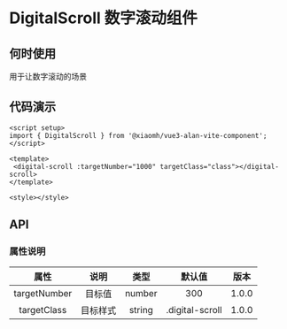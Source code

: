 # DigitalScroll 数字滚动组件

## 何时使用

用于让数字滚动的场景

## 代码演示

 <digital-scroll :targetNumber="1000" style="color:red" :targetClass="my" ></digital-scroll>

```tsx
<script setup>
import { DigitalScroll } from '@xiaomh/vue3-alan-vite-component';
</script>

<template>
 <digital-scroll :targetNumber="1000" targetClass="class"></digital-scroll>
</template>

<style></style>

```

## API

### 属性说明

| 属性   | 说明 |   类型  | 默认值  | 版本  |
| :-------------: | :----------: | :------------: | :------------: | :------------: |
| targetNumber |   目标值   | number  | 300 | 1.0.0|
| targetClass       |    目标样式    |        string  | .digital-scroll |1.0.0 |
